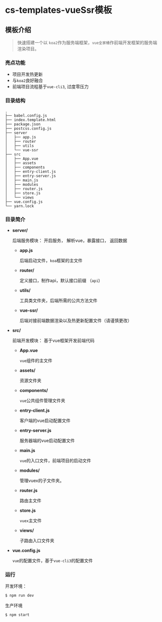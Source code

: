# cs-templates-vueSsr模板

## 模板介绍

> 快速搭建一个以 `koa2`作为服务端框架，`vue全家桶`作前端开发框架的服务端渲染项目。

### 亮点功能

* 项目开发热更新
* 与`koa2`良好融合
* 前端项目流程基于`vue-cli3`, 过度零压力

### 目录结构

```
.
├── babel.config.js
├── index.template.html
├── package.json
├── postcss.config.js
├── server
│   ├── app.js
│   ├── router
│   ├── utils
│   └── vue-ssr
├── src
│   ├── App.vue
│   ├── assets
│   ├── components
│   ├── entry-client.js
│   ├── entry-server.js
│   ├── main.js
│   ├── modules
│   ├── router.js
│   ├── store.js
│   └── views
├── vue.config.js
└── yarn.lock
```

### 目录简介

* **server/**

  后端服务模块： 开启服务， 解析vue，暴露接口， 返回数据

  - **app.js**

    后端启动文件，`koa`框架的主文件

  * **router/** 

    定义接口，制作api，默认接口前缀 （`api`)

  * **utils/**

    工具类文件夹，后端所需的公共方法文件

  * **vue-ssr/**

    后端对接前端数据渲染以及热更新配置文件（请谨慎更改）

* **src/**

  前端开发模块： 基于vue框架开发前端代码

  * **App.vue**

    `vue`组件的主文件

  * **assets/**

    资源文件夹

  * **components/**

    `vue`公共组件管理文件夹

  * **entry-client.js**

    客户端的vue启动配置文件

  * **entry-server.js**

    服务器端的vue启动配置文件

  * **main.js**

    `vue`的入口文件，前端项目的启动文件

  * **modules/**

    管理vuex的子文件夹。

  * **router.js**

    路由主文件

  * **store.js**

    `vuex`主文件

  * **views/**

    子路由入口文件夹

* **vue.config.js**

  `vue`的配置文件，基于`vue-cli3`的配置文件



### 运行

开发环境： 

```bash
$ npm run dev
```

生产环境

```bash
$ npm start
```

